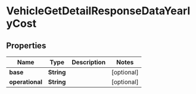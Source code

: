 

# VehicleGetDetailResponseDataYearlyCost


## Properties

| Name | Type | Description | Notes |
|------------ | ------------- | ------------- | -------------|
|**base** | **String** |  |  [optional] |
|**operational** | **String** |  |  [optional] |



